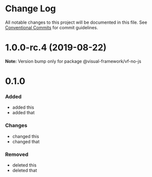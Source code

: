 # Change Log

All notable changes to this project will be documented in this file.
See [Conventional Commits](https://conventionalcommits.org) for commit guidelines.

# 1.0.0-rc.4 (2019-08-22)

**Note:** Version bump only for package @visual-framework/vf-no-js





# 0.1.0

### Added
- added this
- added that

### Changes

- changed this
- changed that

### Removed

- deleted this
- deleted that
